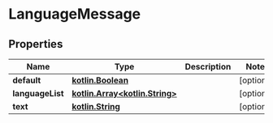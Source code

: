 # LanguageMessage

## Properties
Name | Type | Description | Notes
------------ | ------------- | ------------- | -------------
**default** | [**kotlin.Boolean**](.md) |  |  [optional]
**languageList** | [**kotlin.Array&lt;kotlin.String&gt;**](.md) |  |  [optional]
**text** | [**kotlin.String**](.md) |  |  [optional]
